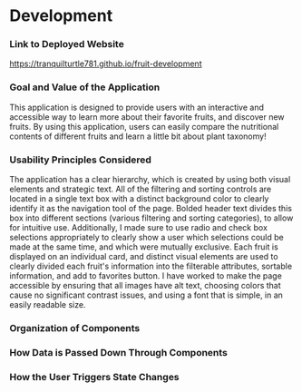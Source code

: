 # Development

### Link to Deployed Website
https://tranquilturtle781.github.io/fruit-development

### Goal and Value of the Application
This application is designed to provide users with an interactive and accessible way to learn more about their favorite fruits, and discover new fruits. By using this application, users can easily compare the nutritional contents of different fruits and learn a little bit about plant taxonomy!

### Usability Principles Considered
The application has a clear hierarchy, which is created by using both visual elements and strategic text. All of the filtering and sorting controls are located in a single text box with a distinct background color to clearly identify it as the navigation tool of the page. Bolded header text divides this box into different sections (various filtering and sorting categories), to allow for intuitive use. Additionally, I made sure to use radio and check box selections appropriately to clearly show a user which selections could be made at the same time, and which were mutually exclusive. Each fruit is displayed on an individual card, and distinct visual elements are used to clearly divided each fruit's information into the filterable attributes, sortable information, and add to favorites button. I have worked to make the page accessible by ensuring that all images have alt text, choosing colors that cause no significant contrast issues, and using a font that is simple, in an easily readable size.

### Organization of Components

### How Data is Passed Down Through Components

### How the User Triggers State Changes

